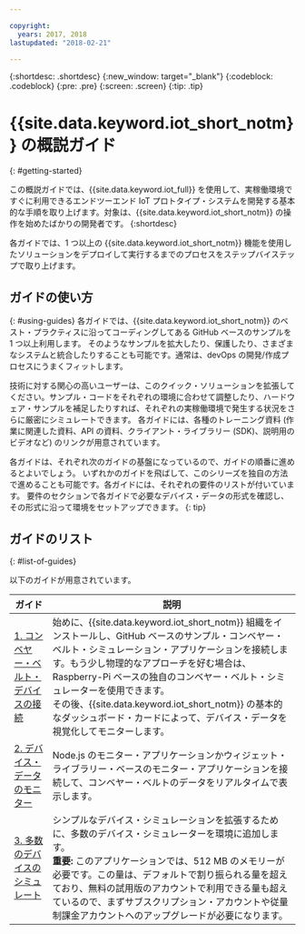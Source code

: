 ```yaml
---

copyright:
  years: 2017, 2018
lastupdated: "2018-02-21"

---
```


{:shortdesc: .shortdesc}
{:new_window: target="_blank"}
{:codeblock: .codeblock}
{:pre: .pre}
{:screen: .screen}
{:tip: .tip}


# {{site.data.keyword.iot_short_notm}} の概説ガイド
{: #getting-started}

この概説ガイドでは、{{site.data.keyword.iot_full}} を使用して、実稼働環境ですぐに利用できるエンドツーエンド IoT プロトタイプ・システムを開発する基本的な手順を取り上げます。対象は、{{site.data.keyword.iot_short_notm}} の操作を始めたばかりの開発者です。
{:shortdesc}

各ガイドでは、1 つ以上の {{site.data.keyword.iot_short_notm}} 機能を使用したソリューションをデプロイして実行するまでのプロセスをステップバイステップで取り上げます。

## ガイドの使い方  
{: #using-guides}
各ガイドでは、{{site.data.keyword.iot_short_notm}} のベスト・プラクティスに沿ってコーディングしてある GitHub ベースのサンプルを 1 つ以上利用します。 そのようなサンプルを拡大したり、保護したり、さまざまなシステムと統合したりすることも可能です。通常は、devOps の開発/作成プロセスにうまくフィットします。

技術に対する関心の高いユーザーは、このクイック・ソリューションを拡張してください。サンプル・コードをそれぞれの環境に合わせて調整したり、ハードウェア・サンプルを補足したりすれば、それぞれの実稼働環境で発生する状況をさらに厳密にシミュレートできます。 各ガイドには、各種のトレーニング資料 (作業に関連した資料、API の資料、クライアント・ライブラリー (SDK)、説明用のビデオなど) のリンクが用意されています。

各ガイドは、それぞれ次のガイドの基盤になっているので、ガイドの順番に進めるとよいでしょう。 いずれかのガイドを飛ばして、このシリーズを独自の方法で進めることも可能です。各ガイドには、それぞれの要件のリストが付いています。 要件のセクションで各ガイドで必要なデバイス・データの形式を確認し、その形式に沿って環境をセットアップできます。
{: tip}

## ガイドのリスト
{: #list-of-guides}  

以下のガイドが用意されています。

| ガイド | 説明 |    
| ----- | ---- |   
| [1. コンベヤー・ベルト・デバイスの接続](getting-started-iot-conveyor.html) | 始めに、{{site.data.keyword.iot_short_notm}} 組織をインストールし、GitHub ベースのサンプル・コンベヤー・ベルト・シミュレーション・アプリケーションを接続します。もう少し物理的なアプローチを好む場合は、Raspberry-Pi ベースの独自のコンベヤー・ベルト・シミュレーターを使用できます。 </br> その後、{{site.data.keyword.iot_short_notm}} の基本的なダッシュボード・カードによって、デバイス・データを視覚化してモニターします。 |   
| [2. デバイス・データのモニター](getting-started-iot-monitoring.html) | Node.js のモニター・アプリケーションかウィジェット・ライブラリー・ベースのモニター・アプリケーションを接続して、コンベヤー・ベルトのデータをリアルタイムで表示します。  
| [3. 多数のデバイスのシミュレート](getting-started-iot-large-scale-simulation.html) | シンプルなデバイス・シミュレーションを拡張するために、多数のデバイス・シミュレーターを環境に追加します。 </br>**重要:** このアプリケーションでは、512 MB のメモリーが必要です。この量は、デフォルトで割り振られる量を超えており、無料の試用版のアカウントで利用できる量も超えているので、まずサブスクリプション・アカウントや従量制課金アカウントへのアップグレードが必要になります。 |   
